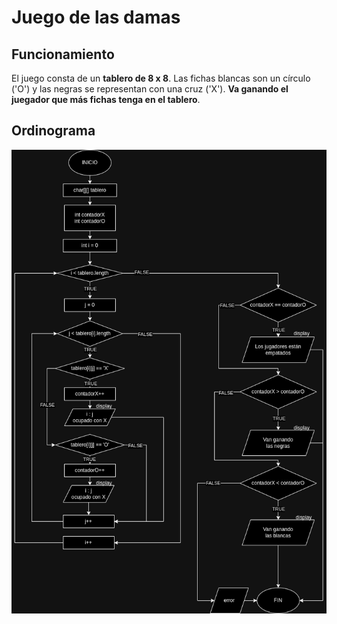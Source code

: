 # Juego de las damas
## Funcionamiento
El juego consta de un **tablero de 8 x 8**. 
Las fichas blancas son un círculo ('O') y las negras
se representan con una cruz ('X'). __Va ganando el juegador 
que más fichas tenga en el tablero__.
## Ordinograma
![Ordinograma de funcionamiento del programa](img/ordinograma.png)


